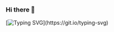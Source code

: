 ### Hi there 👋

[![Typing SVG](https://readme-typing-svg.herokuapp.com?color=4691E4&lines=Hello+world+!!!)](https://git.io/typing-svg)

<!--
**N0tFake/N0tFake** is a ✨ _special_ ✨ repository because its `README.md` (this file) appears on your GitHub profile.

Here are some ideas to get you started:

- 🔭 I’m currently working on ...
- 🌱 I’m currently learning ...
- 👯 I’m looking to collaborate on ...
- 🤔 I’m looking for help with ...
- 💬 Ask me about ...
- 📫 How to reach me: ...
- 😄 Pronouns: ...
- ⚡ Fun fact: ...
-->
